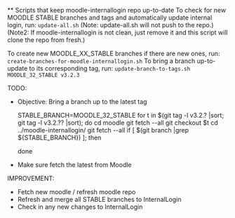** Scripts that keep moodle-internallogin repo up-to-date
To check for new MOODLE STABLE branches and tags and automatically update internal login, run:
`update-all.sh`
(Note: update-all.sh  will not push to the repo.)
(Note2: If moodle-internallogin is not clean, just remove it and this script will clone the repo from fresh.)

To create new MOODLE_XX_STABLE branches if there are new ones, run:
`create-branches-for-moodle-internallogin.sh`
To bring a branch up-to-update to its corresponding tag, run:
`update-branch-to-tags.sh MOODLE_32_STABLE v3.2.3`

TODO:
- Objective: Bring a branch up to the latest tag

  STABLE_BRANCH=MOODLE_32_STABLE
  for t in $(git tag -l v3.2.? |sort; git tag -l v3.2.?? |sort); do
    cd moodle
    git fetch --all
    git checkout $t
    cd ../moodle-internallogin/
    git fetch --all
    if [ $(git branch |grep ${STABLE_BRANCH}) ]; then

  done
- Make sure fetch the latest from Moodle


IMPROVEMENT:
- Fetch new moodle / refresh moodle repo
- Refresh and merge all STABLE branches to InternalLogin
- Check in any new changes to InternalLogin
